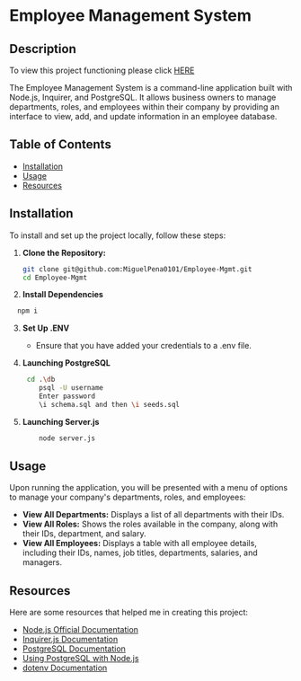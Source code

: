 # Employee Management System

## Description
To view this project functioning please click [HERE](https://bootcampspot.instructuremedia.com/embed/f16cec68-1043-48d3-84d7-ce8af0699c66)

The Employee Management System is a command-line application built with Node.js, Inquirer, and PostgreSQL. It allows business owners to manage departments, roles, and employees within their company by providing an interface to view, add, and update information in an employee database.

## Table of Contents

- [Installation](#installation)
- [Usage](#usage)
- [Resources](#resources)

## Installation

To install and set up the project locally, follow these steps:

1. **Clone the Repository:**

   ```bash
   git clone git@github.com:MiguelPena0101/Employee-Mgmt.git
   cd Employee-Mgmt

2. **Install Dependencies**
 ```bash
   npm i 
``` 
3. **Set Up .ENV**

    - Ensure that you have added your credentials to a .env file.

4. **Launching PostgreSQL**
    ```bash
     cd .\db
        psql -U username
        Enter password
        \i schema.sql and then \i seeds.sql
    ```
5. **Launching Server.js**
    ```bash
        node server.js
    ```

## Usage

Upon running the application, you will be presented with a menu of options to manage your company's departments, roles, and employees:

- **View All Departments:** Displays a list of all departments with their IDs.
- **View All Roles:** Shows the roles available in the company, along with their IDs, department, and salary.
- **View All Employees:** Displays a table with all employee details, including their IDs, names, job titles, departments, salaries, and managers.

## Resources

Here are some resources that helped me in creating this project:

- [Node.js Official Documentation](https://nodejs.org/en/docs/)
- [Inquirer.js Documentation](https://www.npmjs.com/package/inquirer)
- [PostgreSQL Documentation](https://www.postgresql.org/docs/)
- [Using PostgreSQL with Node.js](https://node-postgres.com/)
- [dotenv Documentation](https://www.npmjs.com/package/dotenv)